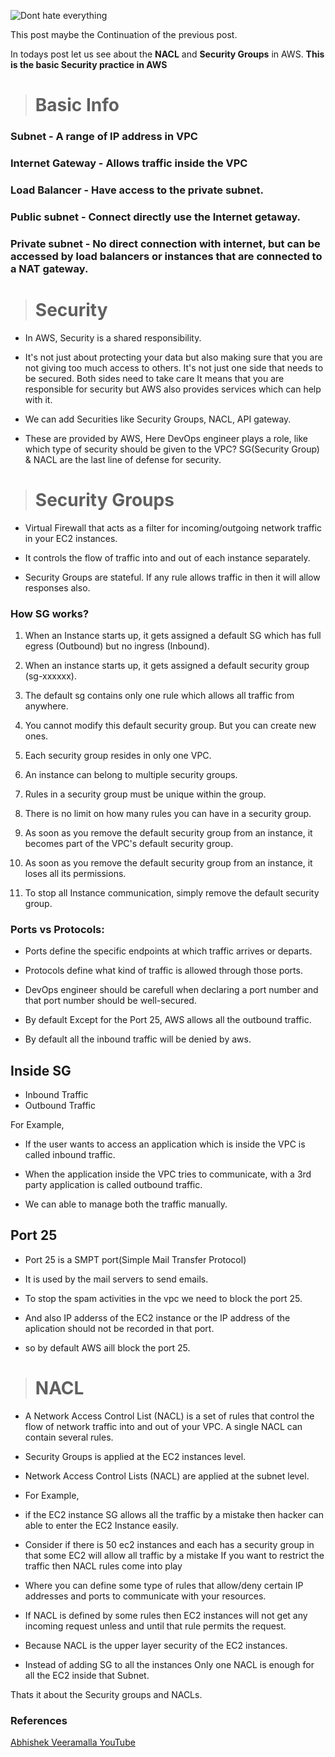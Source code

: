 ![Dont hate everything](https://ih1.redbubble.net/image.668337019.0304/flat,750x,075,f-pad,750x1000,f8f8f8.jpg)

This post maybe the Continuation of the previous post.

In todays post let us see about the **NACL** and **Security  Groups** in AWS.
**This is the basic Security practice in AWS**

># Basic Info
 ### Subnet - A range of IP address in VPC
 ### Internet Gateway - Allows traffic inside the VPC
 ### Load Balancer - Have access to the private subnet.
 ### Public subnet - Connect directly use the Internet getaway.
 ###  Private subnet - No direct connection with internet, but can be accessed by load balancers or instances that are connected to a NAT gateway.

># Security
- In AWS, Security is a shared responsibility.

- It's not just about protecting your data but also making sure that you are not giving too much access to others. It's not just one side that needs to be secured. Both sides need to take care It means that you are responsible for security but AWS also provides services which can help with it.
- We can add Securities like Security Groups, NACL, API gateway.
- These are provided by AWS, Here DevOps engineer plays a role, like which type of security should be given to the VPC?
SG(Security Group) & NACL are the last line of defense for security.

># Security Groups
- Virtual Firewall that acts as a filter for incoming/outgoing network traffic in your EC2 instances.

-  It controls the flow of traffic into and out of each instance separately.
-  Security Groups are stateful. If any rule allows traffic in then it will allow responses also.

### How SG works?
1. When an Instance starts up, it gets assigned a default SG which has full egress (Outbound) but no ingress (Inbound).

1. When an instance starts up, it gets assigned a default security group (sg-xxxxxx).
2. The default sg contains only one rule which allows all traffic from anywhere.
3. You cannot modify this default security group. But you can create new ones.
4. Each security group resides in only one VPC.
5. An instance can belong to multiple security groups.
6. Rules in a security group must be unique within the group.
7. There is no limit on how many rules you can have in a security group.
8. As soon as you remove the default security group from an instance, it becomes part of the VPC's default security group.
8. As soon as you remove the default security group from an instance, it loses all its permissions.
9. To stop all Instance communication, simply remove the default security group.

### Ports vs Protocols:
* Ports define the specific endpoints at which traffic arrives or departs.

* Protocols define what kind of traffic is allowed through those ports.

* DevOps engineer should be carefull when declaring a port number and that port number should be well-secured.
* By default Except for the Port 25, AWS allows all the outbound traffic.

* By default all the inbound traffic will be denied by aws.

## Inside SG
* Inbound Traffic
* Outbound Traffic

For Example,
* If the user wants to access an application which is inside the VPC is called inbound traffic.

* When the application inside the VPC tries to communicate, with a 3rd party application is called outbound traffic.
* We can able to manage both the traffic manually.

## Port 25
* Port 25 is a SMPT port(Simple Mail Transfer Protocol)

* It is used by the mail servers to send emails.
* To stop the spam activities in the vpc we need to block the port 25.
* And also IP adderss of the EC2 instance or the IP address of the aplication should not be recorded in that port.
* so by default AWS aill block the port 25.


># NACL
* A Network Access Control List (NACL) is a set of rules that control the flow of network traffic into and out of your VPC. A single NACL can contain several rules.

* Security Groups is applied at the EC2 instances level.
* Network Access Control Lists (NACL) are applied at the subnet level.
* For Example,
* if the EC2 instance SG allows all the traffic by a mistake then hacker can able to enter the EC2 Instance easily.
* Consider if there is 50 ec2 instances and each has a security group in that some EC2 will allow all traffic by a mistake If you want to restrict the traffic then NACL rules come into play
* Where you can define some type of rules  that allow/deny certain IP addresses and ports to communicate with your resources.
* If NACL is defined by some rules then EC2  instances will not get any incoming request unless and until that rule permits the request.
* Because NACL is the upper layer security of the EC2  instances.

* Instead of adding SG to all the instances Only one NACL is enough for all the EC2 inside that Subnet.

Thats it about the Security groups and NACLs.


### References
[Abhishek Veeramalla YouTube](https://www.youtube.com/watch?v=TtlKFgfN3PU&list=PLdpzxOOAlwvLNOxX0RfndiYSt1Le9azze&index=7)
